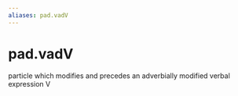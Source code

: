 ```yaml
---
aliases: pad.vadV
---
```

# pad.vadV

particle which modifies and precedes an adverbially modified verbal expression V